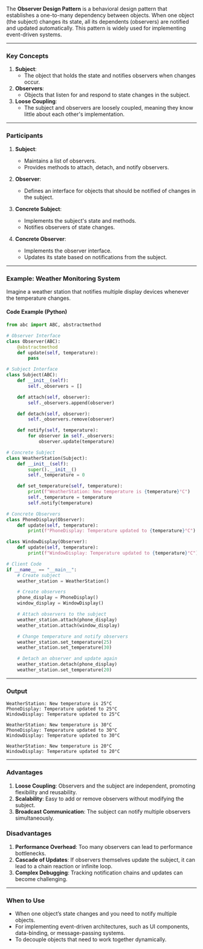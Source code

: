 The **Observer Design Pattern** is a behavioral design pattern that establishes a one-to-many dependency between objects. When one object (the subject) changes its state, all its dependents (observers) are notified and updated automatically. This pattern is widely used for implementing event-driven systems.

---

### Key Concepts
1. **Subject**:
   - The object that holds the state and notifies observers when changes occur.
2. **Observers**:
   - Objects that listen for and respond to state changes in the subject.
3. **Loose Coupling**:
   - The subject and observers are loosely coupled, meaning they know little about each other's implementation.

---

### Participants
1. **Subject**:
   - Maintains a list of observers.
   - Provides methods to attach, detach, and notify observers.

2. **Observer**:
   - Defines an interface for objects that should be notified of changes in the subject.

3. **Concrete Subject**:
   - Implements the subject's state and methods.
   - Notifies observers of state changes.

4. **Concrete Observer**:
   - Implements the observer interface.
   - Updates its state based on notifications from the subject.

---

### Example: Weather Monitoring System

Imagine a weather station that notifies multiple display devices whenever the temperature changes.

#### Code Example (Python)

```python
from abc import ABC, abstractmethod

# Observer Interface
class Observer(ABC):
    @abstractmethod
    def update(self, temperature):
        pass

# Subject Interface
class Subject(ABC):
    def __init__(self):
        self._observers = []

    def attach(self, observer):
        self._observers.append(observer)

    def detach(self, observer):
        self._observers.remove(observer)

    def notify(self, temperature):
        for observer in self._observers:
            observer.update(temperature)

# Concrete Subject
class WeatherStation(Subject):
    def __init__(self):
        super().__init__()
        self._temperature = 0

    def set_temperature(self, temperature):
        print(f"WeatherStation: New temperature is {temperature}°C")
        self._temperature = temperature
        self.notify(temperature)

# Concrete Observers
class PhoneDisplay(Observer):
    def update(self, temperature):
        print(f"PhoneDisplay: Temperature updated to {temperature}°C")

class WindowDisplay(Observer):
    def update(self, temperature):
        print(f"WindowDisplay: Temperature updated to {temperature}°C")

# Client Code
if __name__ == "__main__":
    # Create subject
    weather_station = WeatherStation()

    # Create observers
    phone_display = PhoneDisplay()
    window_display = WindowDisplay()

    # Attach observers to the subject
    weather_station.attach(phone_display)
    weather_station.attach(window_display)

    # Change temperature and notify observers
    weather_station.set_temperature(25)
    weather_station.set_temperature(30)

    # Detach an observer and update again
    weather_station.detach(phone_display)
    weather_station.set_temperature(20)
```

---

### Output
```
WeatherStation: New temperature is 25°C
PhoneDisplay: Temperature updated to 25°C
WindowDisplay: Temperature updated to 25°C

WeatherStation: New temperature is 30°C
PhoneDisplay: Temperature updated to 30°C
WindowDisplay: Temperature updated to 30°C

WeatherStation: New temperature is 20°C
WindowDisplay: Temperature updated to 20°C
```

---

### Advantages
1. **Loose Coupling**: Observers and the subject are independent, promoting flexibility and reusability.
2. **Scalability**: Easy to add or remove observers without modifying the subject.
3. **Broadcast Communication**: The subject can notify multiple observers simultaneously.

### Disadvantages
1. **Performance Overhead**: Too many observers can lead to performance bottlenecks.
2. **Cascade of Updates**: If observers themselves update the subject, it can lead to a chain reaction or infinite loop.
3. **Complex Debugging**: Tracking notification chains and updates can become challenging.

---

### When to Use
- When one object’s state changes and you need to notify multiple objects.
- For implementing event-driven architectures, such as UI components, data-binding, or message-passing systems.
- To decouple objects that need to work together dynamically.